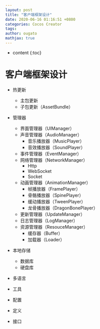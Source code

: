 ```yaml
---
layout: post
title: "客户端框架设计"
date: 2020-06-16 01:16:51 +0800
categories: Cocos Creator
tags: 
author: ougato
mathjax: true
---
```


* content
{:toc}




# 客户端框架设计

* 热更新
    * 主包更新
	* 子包更新（AssetBundle）

* 管理器
	* 界面管理器（UIManager）
	* 声音管理器（AudioManager）
		* 音乐播放器（MusicPlayer）
		* 音效播放器（SoundPlayer）
	* 事件管理器（EventManager）
	* 网络管理器（NetworkManager）
		* Http
		* WebSocket
		* Socket
	* 动画管理器（AnimationManager）
		* 帧播放器（FramePlayer）
		* 骨骼播放器（SpinePlayer）
		* 缓动播放器（TweenPlayer）
		* 龙骨播放器（DragonBonePlayer）
	* 更新管理器（UpdateManager）
	* 日志管理器（LogManager）
	* 资源管理器（ResouceManager）
		* 缓存器（Buffer）
		* 加载器（Loader）

* 本地存储
	* 数据库
	* 硬盘库
    
* 多语言

* 工具

* 配置

* 定义

* 接口
